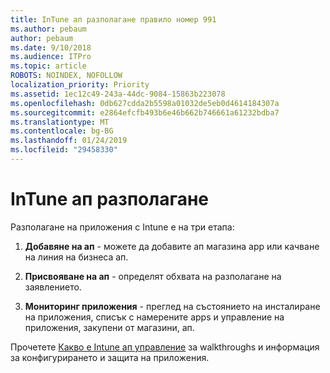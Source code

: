```yaml
---
title: InTune ап разполагане правило номер 991
ms.author: pebaum
author: pebaum
ms.date: 9/10/2018
ms.audience: ITPro
ms.topic: article
ROBOTS: NOINDEX, NOFOLLOW
localization_priority: Priority
ms.assetid: 1ec12c49-243a-44dc-9084-15863b223078
ms.openlocfilehash: 0db627cdda2b5598a01032de5eb0d4614184307a
ms.sourcegitcommit: e2864efcfb493b6e46b662b746661a61232bdba7
ms.translationtype: MT
ms.contentlocale: bg-BG
ms.lasthandoff: 01/24/2019
ms.locfileid: "29458330"
---
```

# <a name="intune-app-deployment"></a>InTune ап разполагане

Разполагане на приложения с Intune е на три етапа:
  
1. **Добавяне на ап** - можете да добавите ап магазина app или качване на линия на бизнеса ап. 
    
2. **Присвояване на ап** - определят обхвата на разполагане на заявлението. 
    
3. **Мониторинг приложения** - преглед на състоянието на инсталиране на приложения, списък с намерените apps и управление на приложения, закупени от магазини, ап. 
    
Прочетете [Какво е Intune ап управление](https://docs.microsoft.com/intune/app-management) за walkthroughs и информация за конфигурирането и защита на приложения. 
  

